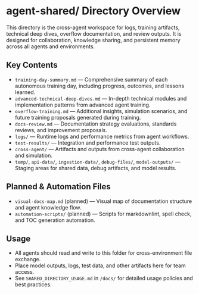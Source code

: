 # agent-shared/ Directory Overview

This directory is the cross-agent workspace for logs, training artifacts, technical deep dives, overflow documentation, and review outputs. It is designed for collaboration, knowledge sharing, and persistent memory across all agents and environments.

## Key Contents

- `training-day-summary.md` — Comprehensive summary of each autonomous training day, including progress, outcomes, and lessons learned.
- `advanced-technical-deep-dives.md` — In-depth technical modules and implementation patterns from advanced agent training.
- `overflow-training.md` — Additional insights, simulation scenarios, and future training proposals generated during training.
- `docs-review.md` — Documentation strategy evaluations, standards reviews, and improvement proposals.
- `logs/` — Runtime logs and performance metrics from agent workflows.
- `test-results/` — Integration and performance test outputs.
- `cross-agent/` — Artifacts and outputs from cross-agent collaboration and simulation.
- `temp/`, `api-data/`, `ingestion-data/`, `debug-files/`, `model-outputs/` — Staging areas for shared data, debug artifacts, and model results.

## Planned & Automation Files
- `visual-docs-map.md` (planned) — Visual map of documentation structure and agent knowledge flow.
- `automation-scripts/` (planned) — Scripts for markdownlint, spell check, and TOC generation automation.

## Usage
- All agents should read and write to this folder for cross-environment file exchange.
- Place model outputs, logs, test data, and other artifacts here for team access.
- See `SHARED_DIRECTORY_USAGE.md` in `/docs/` for detailed usage policies and best practices. 